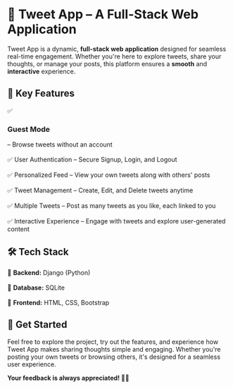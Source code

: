 
<h1>🚀 Tweet App – A Full-Stack Web Application</h1>

<p>Tweet App is a dynamic, <strong>full-stack web application</strong> designed for seamless real-time engagement.  
Whether you're here to explore tweets, share your thoughts, or manage your posts, this platform ensures a  
<strong>smooth</strong> and <strong>interactive</strong> experience.</p>

<h2>🌟 Key Features</h2>

✅ <h3> Guest Mode </h3> – Browse tweets without an account <br>  
✅ User Authentication – Secure Signup, Login, and Logout <br>  
✅ Personalized Feed – View your own tweets along with others' posts <br>  
✅ Tweet Management – Create, Edit, and Delete tweets anytime <br>  
✅ Multiple Tweets – Post as many tweets as you like, each linked to you <br>  
✅ Interactive Experience – Engage with tweets and explore user-generated content <br>  

<h2>🛠 Tech Stack</h2>

🔹 <strong>Backend:</strong> Django (Python) <br>  
🔹 <strong>Database:</strong> SQLite <br>  
🔹 <strong>Frontend:</strong> HTML, CSS, Bootstrap <br>  

<h2>🚀 Get Started</h2>

<p>Feel free to explore the project, try out the features, and experience how Tweet App makes sharing thoughts simple and engaging.  
Whether you're posting your own tweets or browsing others, it's designed for a seamless user experience.</p>

<strong>Your feedback is always appreciated! 🚀🔥</strong>
